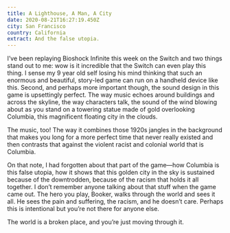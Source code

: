 ```yaml
---
title: A Lighthouse, A Man, A City
date: 2020-08-21T16:27:19.450Z
city: San Francisco
country: California
extract: And the false utopia.
---
```

I’ve been replaying Bioshock Infinite this week on the Switch and two things stand out to me: wow is it incredible that the Switch can even play this thing. I sense my 9 year old self losing his mind thinking that such an enormous and beautiful, story-led game can run on a handheld device like this. Second, and perhaps more important though, the sound design in this game is upsettingly perfect. The way music echoes around buildings and across the skyline, the way characters talk, the sound of the wind blowing about as you stand on a towering statue made of gold overlooking Columbia, this magnificent floating city in the clouds. 

The music, too! The way it combines those 1920s jangles in the background that makes you long for a more perfect time that never really existed and then contrasts that against the violent racist and colonial world that is Columbia. 

On that note, I had forgotten about that part of the game—how Columbia is this false utopia, how it shows that this golden city in the sky is sustained because of the downtrodden, because of the racism that holds it all together. I don’t remember anyone talking about that stuff when the game came out. The hero you play, Booker, walks through the world and sees it all. He sees the pain and suffering, the racism, and he doesn’t care. Perhaps this is intentional but you’re not there for anyone else. 

The world is a broken place, and you’re just moving through it.